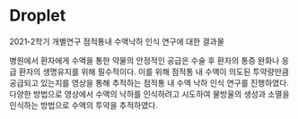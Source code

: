 # Droplet
2021-2학기 개별연구 점적통내 수액낙하 인식 연구에 대한 결과물

병원에서 환자에게 수액을 통한 약물의 안정적인 공급은 수술 후 환자의 통증 완화나 응급 환자의 생명유지를 위해 필수적이다.
이를 위해 점적통 내 수액이 의도된 투약량만큼 공급되고 있는지를 영상을 통해 추적하는 점적통 내 수액 낙하 인식 연구를 진행하였다. 
다양한 방법으로 영상에서 수액의 낙하를 인식하려고 시도하여 물방울의 생성과 소멸을 인식하는 방법으로 수액의 투약을 추적하였다. 

